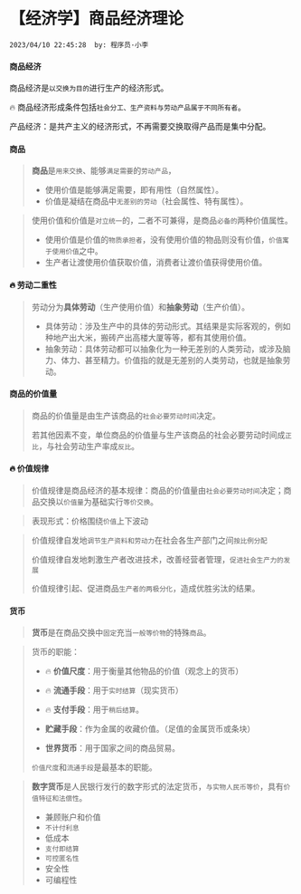 # 【经济学】商品经济理论

`2023/04/10 22:45:28  by: 程序员·小李`

#### 商品经济

商品经济是`以交换为目的`进行生产的经济形式。

🔥 商品经济形成条件包括`社会分工、生产资料与劳动产品属于不同所有者`。

产品经济：是共产主义的经济形式，不再需要交换取得产品而是集中分配。


#### 商品

> **商品**是`用来交换`、能够`满足需要`的`劳动产品`，
>
> * 使用价值是能够满足需要，即有用性（自然属性）。
> * 价值是凝结在商品中`无差别的劳动`（社会属性、特有属性）。


> 使用价值和价值是`对立统一`的，二者不可兼得，是商品`必备的`两种价值属性。
> * 使用价值是价值的`物质承担者`，没有使用价值的物品则没有价值，`价值寓于使用价值`之中。
> * 生产者让渡使用价值获取价值，消费者让渡价值获得使用价值。



#### 🔥 劳动二重性

> 劳动分为**具体劳动**（生产使用价值）和**抽象劳动**（生产价值）。
> * 具体劳动：涉及生产中的具体的劳动形式。其结果是实际客观的，例如种地产出大米，搬砖产出高楼大厦等等，都有其使用价值。
> * 抽象劳动：具体劳动都可以抽象化为一种无差别的人类劳动，或涉及脑力、体力、甚至精力。价值指的就是无差别的人类劳动，也就是抽象劳动。



#### 商品的价值量

> 商品的价值量是由生产该商品的`社会必要劳动时间`决定。
>
> 若其他因素不变，单位商品的价值量与生产该商品的社会必要劳动时间成`正比`，与社会劳动生产率成`反比`。



#### 🔥 价值规律

> 价值规律是商品经济的基本规律：商品的价值量由`社会必要劳动时间`决定；商品交换以`价值量`为基础实行`等价交换`。

> 表现形式：价格围绕`价值`上下波动

> 价值规律自发地`调节生产资料和劳动力`在社会各生产部门之间`按比例分配`
>
> 价值规律自发地刺激生产者改进技术，改善经营者管理，`促进社会生产力的发展`
>
> 价值规律引起、促进商品`生产者的两极分化`，造成优胜劣汰的结果。


#### 货币

> **货币**是在商品交换中`固定`充当`一般等价物`的特殊`商品`。

> 货币的职能：
>
> * 🔥 **价值尺度**：用于衡量其他物品的价值（观念上的货币）
>
> * 🔥 **流通手段**：用于`实时结算`（现实货币）
>
> * 🔥 **支付手段**：用于`稍后结算`。
>
> * **贮藏手段**：作为金属的收藏价值。（足值的金属货币或条块）
>
> * **世界货币**：用于国家之间的商品贸易。
>
> `价值尺度`和`流通手段`是最基本的职能。

> **数字货币**是人民银行发行的数字形式的法定货币，`与实物人民币等价`，具有`价值特征和法偿性`。
> * 兼顾账户和价值
> * `不计付利息`
> * 低成本
> * `支付即结算`
> * `可控匿名性`
> * 安全性
> * 可编程性